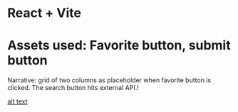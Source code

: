 # React + Vite
# Assets used: Favorite button, submit button
Narrative: grid of two columns as placeholder when favorite button is clicked. The search button hits external API.!

[alt text](<Screenshot 2024-10-02 at 3.23.31 AM.png>)